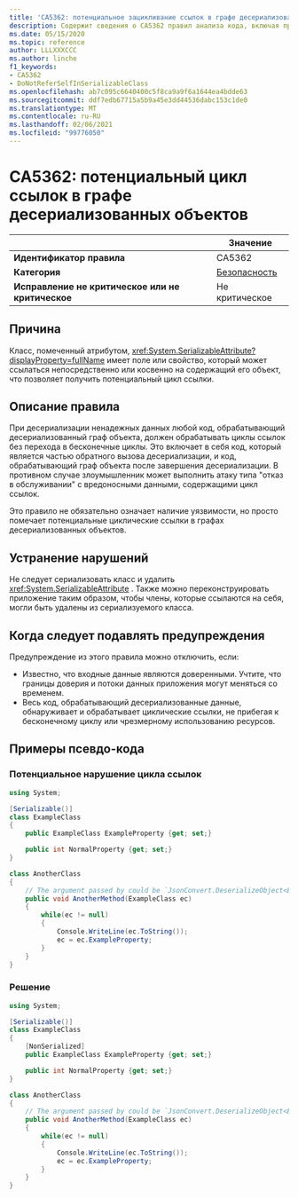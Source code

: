 ```yaml
---
title: 'CA5362: потенциальное зацикливание ссылок в графе десериализованных объектов (анализ кода)'
description: Содержит сведения о CA5362 правил анализа кода, включая причины, способы устранения нарушений и время их подавления.
ms.date: 05/15/2020
ms.topic: reference
author: LLLXXXCCC
ms.author: linche
f1_keywords:
- CA5362
- DoNotReferSelfInSerializableClass
ms.openlocfilehash: ab7c095c6640400c5f8ca9a9f6a1644ea4bdde63
ms.sourcegitcommit: ddf7edb67715a5b9a45e3dd44536dabc153c1de0
ms.translationtype: MT
ms.contentlocale: ru-RU
ms.lasthandoff: 02/06/2021
ms.locfileid: "99776050"
---
```

# <a name="ca5362-potential-reference-cycle-in-deserialized-object-graph"></a>CA5362: потенциальный цикл ссылок в графе десериализованных объектов

| | Значение |
|-|-|
| **Идентификатор правила** |CA5362|
| **Категория** |[Безопасность](security-warnings.md)|
| **Исправление не критическое или не критическое** |Не критическое|

## <a name="cause"></a>Причина

Класс, помеченный атрибутом, <xref:System.SerializableAttribute?displayProperty=fullName> имеет поле или свойство, который может ссылаться непосредственно или косвенно на содержащий его объект, что позволяет получить потенциальный цикл ссылки.

## <a name="rule-description"></a>Описание правила

При десериализации ненадежных данных любой код, обрабатывающий десериализованный граф объекта, должен обрабатывать циклы ссылок без перехода в бесконечные циклы. Это включает в себя код, который является частью обратного вызова десериализации, и код, обрабатывающий граф объекта после завершения десериализации. В противном случае злоумышленник может выполнить атаку типа "отказ в обслуживании" с вредоносными данными, содержащими цикл ссылок.

Это правило не обязательно означает наличие уязвимости, но просто помечает потенциальные циклические ссылки в графах десериализованных объектов.

## <a name="how-to-fix-violations"></a>Устранение нарушений

Не следует сериализовать класс и удалить <xref:System.SerializableAttribute> . Также можно переконструировать приложение таким образом, чтобы члены, которые ссылаются на себя, могли быть удалены из сериализуемого класса.

## <a name="when-to-suppress-warnings"></a>Когда следует подавлять предупреждения

Предупреждение из этого правила можно отключить, если:

- Известно, что входные данные являются доверенными. Учтите, что границы доверия и потоки данных приложения могут меняться со временем.
- Весь код, обрабатывающий десериализованные данные, обнаруживает и обрабатывает циклические ссылки, не прибегая к бесконечному циклу или чрезмерному использованию ресурсов.

## <a name="pseudo-code-examples"></a>Примеры псевдо-кода

### <a name="potential-reference-cycle-violation"></a>Потенциальное нарушение цикла ссылок

```csharp
using System;

[Serializable()]
class ExampleClass
{
    public ExampleClass ExampleProperty {get; set;}

    public int NormalProperty {get; set;}
}

class AnotherClass
{
    // The argument passed by could be `JsonConvert.DeserializeObject<ExampleClass>(untrustedData)`.
    public void AnotherMethod(ExampleClass ec)
    {
        while(ec != null)
        {
            Console.WriteLine(ec.ToString());
            ec = ec.ExampleProperty;
        }
    }
}
```

### <a name="solution"></a>Решение

```csharp
using System;

[Serializable()]
class ExampleClass
{
    [NonSerialized]
    public ExampleClass ExampleProperty {get; set;}

    public int NormalProperty {get; set;}
}

class AnotherClass
{
    // The argument passed by could be `JsonConvert.DeserializeObject<ExampleClass>(untrustedData)`.
    public void AnotherMethod(ExampleClass ec)
    {
        while(ec != null)
        {
            Console.WriteLine(ec.ToString());
            ec = ec.ExampleProperty;
        }
    }
}
```
